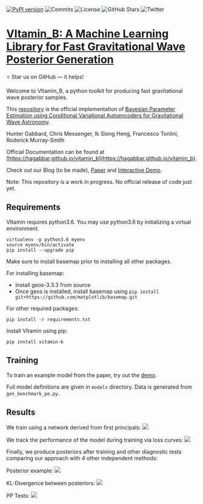 [![PyPI version](https://badge.fury.io/py/vitamin-b.svg)](https://badge.fury.io/py/vitamin-b)
![Commits](https://img.shields.io/github/commit-activity/m/hagabbar/vitamin_b)
![License](https://img.shields.io/github/license/hagabbar/vitamin_b)
![GitHub Stars](https://img.shields.io/github/stars/hagabbar/vitamin_b?style=social)
![Twitter](https://img.shields.io/twitter/follow/gw_hunter?style=social)

# [VItamin_B: A Machine Learning Library for Fast Gravitational Wave Posterior Generation](https://arxiv.org/abs/1909.06296)
:star: Star us on GitHub — it helps!

Welcome to VItamin_B, a python toolkit for producing fast gravitational wave posterior samples.

This [repository](https://github.com/hagabbar/vitamin_b) is the official implementation of [Bayesian Parameter Estimation using Conditional Variational Autoencoders for Gravitational Wave Astronomy](https://arxiv.org/abs/1909.06296).

Hunter Gabbard, Chris Messenger, Ik Siong Heng, Francesco Tonlini, Roderick Murray-Smith

Official Documentation can be found at [https://hagabbar.github.io/vitamin_b](https://hagabbar.github.io/vitamin_b).

Check out our Blog (to be made), [Paper](https://arxiv.org/abs/1909.06296) and [Interactive Demo](https://colab.research.google.com/github/hagabbar/OzGrav_demo/blob/master/OzGrav_VItamin_demo.ipynb).

Note: This repository is a work in progress. No official release of code just yet.

## Requirements

VItamin requires python3.6. You may use python3.6 by initializing a virtual environment.

```
virtualenv -p python3.6 myenv
source myenv/bin/activate
pip install --upgrade pip
```

Make sure to install basemap prior to installing all other packages.

For installing basemap:
- Install geos-3.3.3 from source
- Once geos is installed, install basemap using `pip install git+https://github.com/matplotlib/basemap.git`

For other required packages:
```
pip install -r requirements.txt
```

Install VItamin using pip:
```
pip install vitamin-b
```

## Training

To train an example model from the paper, try out the [demo](https://colab.research.google.com/github/hagabbar/OzGrav_demo/blob/master/OzGrav_VItamin_demo.ipynb).

Full model definitions are given in `models` directory. Data is generated from `gen_benchmark_pe.py`.

## Results

We train using a network derived from first principals:
![](images/network_setup.png)

We track the performance of the model during training via loss curves:
![](images/inv_losses_log.png)

Finally, we produce posteriors after training and other diagnostic tests comparing our approach with 4 other independent methods:

Posterior example:
![](images/corner_testcase0.png)

KL-Divergence between posteriors:
![](images/hist-kl.png)

PP Tests:
![](images/latest_pp_plot.png)

